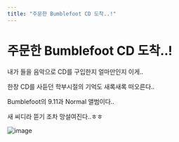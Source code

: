 ```yaml
---
title: "주문한 Bumblefoot CD 도착..!"
---
```

# 주문한 Bumblefoot CD 도착..!

내가 들을 음악으로 CD를 구입한지 얼마만인지 이게..

한창 CD를 사듣던 학부시절의 기억도 새록새록 떠오른다..

Bumblefoot의 9.11과 Normal 앨범이다..

새 씨디라 뜯기 조차 망설여진다..ㅎㅎ

![image](e82b18377d18dd74bb7a087322055cea.png)

